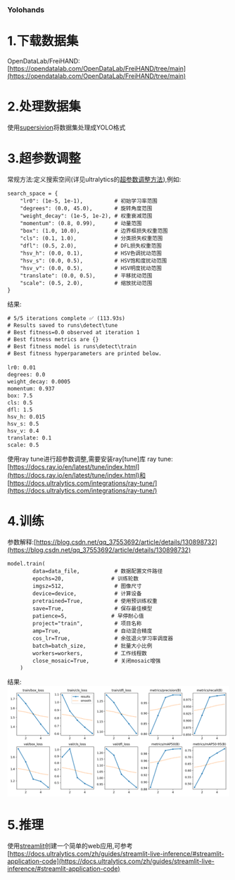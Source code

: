 ### Yolohands
# 1.下载数据集
OpenDataLab/FreiHAND:[https://opendatalab.com/OpenDataLab/FreiHAND/tree/main](https://opendatalab.com/OpenDataLab/FreiHAND/tree/main)
# 2.处理数据集
使用[supersivion](https://supervision.roboflow.com/latest/how_to/process_datasets)将数据集处理成YOLO格式
# 3.超参数调整
常规方法:定义搜索空间(详见ultralytics的[超参数调整方法](https://docs.ultralytics.com/guides/hyperparameter-tuning/)),例如:
```
search_space = {
    "lr0": (1e-5, 1e-1),          # 初始学习率范围
    "degrees": (0.0, 45.0),       # 旋转角度范围
    "weight_decay": (1e-5, 1e-2), # 权重衰减范围
    "momentum": (0.8, 0.99),      # 动量范围
    "box": (1.0, 10.0),           # 边界框损失权重范围
    "cls": (0.1, 1.0),            # 分类损失权重范围
    "dfl": (0.5, 2.0),            # DFL损失权重范围
    "hsv_h": (0.0, 0.1),          # HSV色调扰动范围
    "hsv_s": (0.0, 0.5),          # HSV饱和度扰动范围
    "hsv_v": (0.0, 0.5),          # HSV明度扰动范围
    "translate": (0.0, 0.5),      # 平移扰动范围
    "scale": (0.5, 2.0),          # 缩放扰动范围
}
```
结果:
```
# 5/5 iterations complete ✅ (113.93s)
# Results saved to runs\detect\tune
# Best fitness=0.0 observed at iteration 1
# Best fitness metrics are {}
# Best fitness model is runs\detect\train
# Best fitness hyperparameters are printed below.

lr0: 0.01
degrees: 0.0
weight_decay: 0.0005
momentum: 0.937
box: 7.5
cls: 0.5
dfl: 1.5
hsv_h: 0.015
hsv_s: 0.5
hsv_v: 0.4
translate: 0.1
scale: 0.5
```
使用ray tune进行超参数调整,需要安装ray[tune]库
ray tune: [https://docs.ray.io/en/latest/tune/index.html](https://docs.ray.io/en/latest/tune/index.html)和
[https://docs.ultralytics.com/integrations/ray-tune/](https://docs.ultralytics.com/integrations/ray-tune/)
# 4.训练
参数解释:[https://blog.csdn.net/qq_37553692/article/details/130898732](https://blog.csdn.net/qq_37553692/article/details/130898732)
```
model.train(
        data=data_file,           # 数据配置文件路径
        epochs=20,               # 训练轮数
        imgsz=512,                # 图像尺寸
        device=device,            # 计算设备
        pretrained=True,          # 使用预训练权重
        save=True,                # 保存最佳模型
        patience=5,              # 早停耐心值
        project="train",          # 项目名称
        amp=True,                 # 自动混合精度
        cos_lr=True,              # 余弦退火学习率调度器
        batch=batch_size,         # 批量大小比例
        workers=workers,          # 工作线程数
        close_mosaic=True,        # 关闭mosaic增强
    )
```

结果:
![results.png](.\runs\detect\train11\results.png)
# 5.推理
使用[streamlit](https://streamlit.io/)创建一个简单的web应用,可参考[https://docs.ultralytics.com/zh/guides/streamlit-live-inference/#streamlit-application-code](https://docs.ultralytics.com/zh/guides/streamlit-live-inference/#streamlit-application-code)